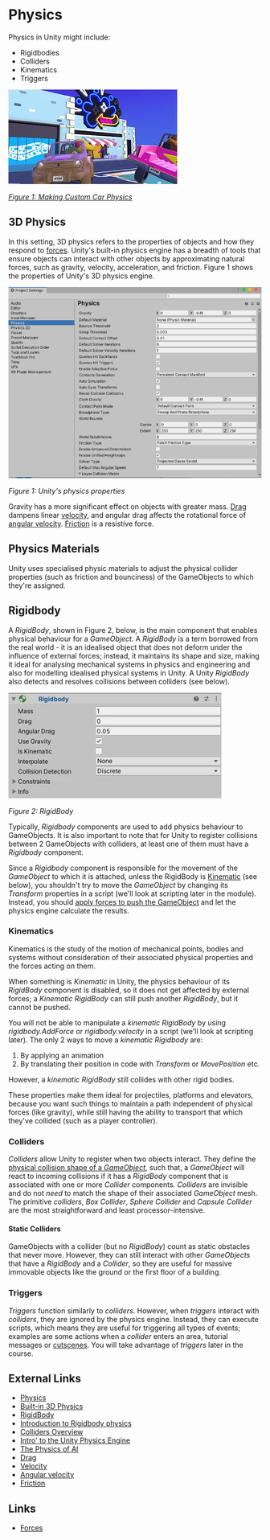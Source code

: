 # Physics

Physics in Unity might include:

+ Rigidbodies
+ Colliders
+ Kinematics
+ Triggers

![car physics](../images/carPhysics.webp)

[_Figure 1: Making Custom Car Physics_](https://www.youtube.com/watch?v=CdPYlj5uZeI&t=2s)

## 3D Physics

In this setting, 3D physics refers to the properties of objects and how they respond to [forces](./maths/forces.md). Unity's built-in physics engine has a breadth of tools that ensure objects can interact with other objects by approximating natural forces, such as gravity, velocity, acceleration, and friction. Figure 1 shows the properties of Unity's 3D physics engine.

![](../images/physicsProperties.png)

_Figure 1: Unity's physics properties_

Gravity has a more significant effect on objects with greater mass. [Drag](https://en.wikipedia.org/wiki/Drag_(physics)) dampens linear [velocity](https://en.wikipedia.org/wiki/Velocity), and angular drag affects the rotational force of [angular velocity](https://en.wikipedia.org/wiki/Angular_velocity). [Friction](https://en.wikipedia.org/wiki/Friction) is a resistive force.

## Physics Materials

Unity uses specialised physic materials to adjust the physical collider properties (such as friction and bounciness) of the GameObjects to which they're assigned.

## Rigidbody

A _RigidBody_, shown in Figure 2, below, is the main component that enables physical behaviour for a _GameObject_. A _RigidBody_ is a term borrowed from the real world - it is an idealised object that does not deform under the influence of external forces; instead, it maintains its shape and size, making it ideal for analysing mechanical systems in physics and engineering and also for modelling idealised physical systems in Unity. A Unity _RigidBody_ also detects and resolves collisions between colliders (see below).

![](../images/rigidBody.png)

_Figure 2: RigidBody_

Typically, _Rigidbody_ components are used to add physics behaviour to GameObjects. It is also important to note that for Unity to register collisions between 2 GameObjects with colliders, at least one of them must have a _Rigidbody_ component.

Since a _Rigidbody_ component is responsible for the movement of the _GameObject_ to which it is attached, unless the RigidBody is [Kinematic](#kinematics) (see below), you shouldn't try to move the _GameObject_ by changing its _Transform_ properties in a script (we'll look at scripting later in the module). Instead, you should [apply forces to push the GameObject](https://docs.unity3d.com/Manual/RigidbodiesOverview.html) and let the physics engine calculate the results.

### Kinematics

Kinematics is the study of the motion of mechanical points, bodies and systems without consideration of their associated physical properties and the forces acting on them.

When something is _Kinematic_ in Unity, the physics behaviour of its _RigidBody_ component is disabled, so it does not get affected by external forces; a _Kinematic RigidBody_ can still push another _RigidBody_, but it cannot be pushed.

You will not be able to manipulate a _kinematic RigidBody_ by using _rigidbody.AddForce_ or _rigidbody.velocity_ in a script (we'll look at scripting later). The only 2 ways to move a _kinematic Rigidbody_ are:

1. By applying an animation
2. By translating their position in code with _Transform_ or _MovePosition_ etc.

However, a _kinematic RigidBody_ still collides with other rigid bodies.

These properties make them ideal for projectiles, platforms and elevators, because you want such things to maintain a path independent of physical forces (like gravity), while still having the ability to transport that which they've collided (such as a player controller).

### Colliders

_Colliders_ allow Unity to register when two objects interact. They define the [physical collision shape of a _GameObject_](https://docs.unity3d.com/Manual/CollidersOverview.html), such that, a _GameObject_ will react to incoming collisions if it has a _RigidBody_ component that is associated with one or more _Collider_ components. _Colliders_ are invisible and do not _need_ to match the shape of their associated _GameObject_ mesh. The primitive _colliders_, _Box Collider_, _Sphere Collider_ and _Capsule Collider_ are the most straightforward and least processor-intensive.

#### Static Colliders

GameObjects with a collider (but no _RigidBody_) count as static obstacles that never move. However, they can still interact with other _GameObjects_ that have a _RigidBody_ and a _Collider_, so they are useful for massive immovable objects like the ground or the first floor of a building.

### Triggers

_Triggers_ function similarly to _colliders_. However, when _triggers_ interact with _colliders_, they are ignored by the physics engine. Instead, they can execute scripts, which means they are useful for triggering all types of events; examples are some actions when a _collider_ enters an area, tutorial messages or [cutscenes](https://en.wikipedia.org/wiki/Cutscene). You will take advantage of _triggers_ later in the course.

## External Links

+ [Physics](https://docs.unity3d.com/Manual/PhysicsSection.html)
+ [Built-in 3D Physics](https://docs.unity3d.com/Manual/PhysicsOverview.html)
+ [RigidBody](https://docs.unity3d.com/Manual/class-Rigidbody.html)
+ [Introduction to Rigidbody physics](https://docs.unity3d.com/Manual/RigidbodiesOverview.html)
+ [Colliders Overview](https://docs.unity3d.com/Manual/CollidersOverview.html)
+ [Intro' to the Unity Physics Engine](https://learn.unity.com/tutorial/intro-to-the-unity-physics-engine)
+ [The Physics of AI](https://learn.unity.com/project/the-physics-of-ai)
+ [Drag](https://en.wikipedia.org/wiki/Drag_(physics))
+ [Velocity](https://en.wikipedia.org/wiki/Velocity)
+ [Angular velocity](https://en.wikipedia.org/wiki/Angular_velocity)
+ [Friction](https://en.wikipedia.org/wiki/Friction)

## Links

+ [Forces](./maths/forces.md)
